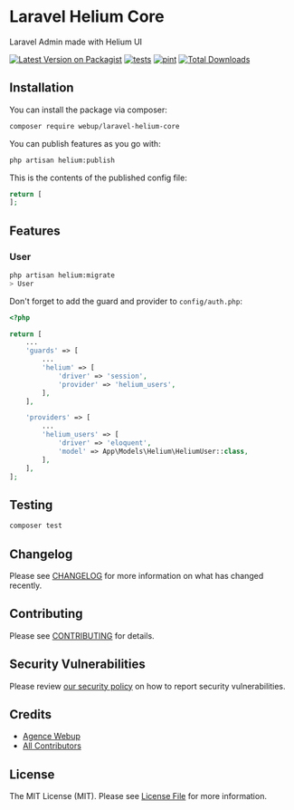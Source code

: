 # Laravel Helium Core

Laravel Admin made with Helium UI

[![Latest Version on Packagist](https://img.shields.io/packagist/v/webup/laravel-helium-core.svg?style=flat-square)](https://packagist.org/packages/webup/laravel-helium-core)
[![tests](https://github.com/agence-webup/laravel-helium-core/actions/workflows/tests.yml/badge.svg?branch=main)](https://github.com/agence-webup/laravel-helium-core/actions/workflows/tests.yml)
[![pint](https://github.com/agence-webup/laravel-helium-core/actions/workflows/pint.yml/badge.svg?branch=main)](https://github.com/agence-webup/laravel-helium-core/actions/workflows/pint.yml)
[![Total Downloads](https://img.shields.io/packagist/dt/webup/laravel-helium-core.svg?style=flat-square)](https://packagist.org/packages/webup/laravel-helium-core)

## Installation

You can install the package via composer:

```bash
composer require webup/laravel-helium-core
```

You can publish features as you go with:

```bash
php artisan helium:publish
```

This is the contents of the published config file:

```php
return [
];
```

## Features

### User

```bash
php artisan helium:migrate
> User
```

Don't forget to add the guard and provider to `config/auth.php`:
```php
<?php

return [
    ...
    'guards' => [
        ...
        'helium' => [
            'driver' => 'session',
            'provider' => 'helium_users',
        ],
    ],

    'providers' => [
        ...
        'helium_users' => [
            'driver' => 'eloquent',
            'model' => App\Models\Helium\HeliumUser::class,
        ],
    ],
];
```
## Testing

```bash
composer test
```

## Changelog

Please see [CHANGELOG](CHANGELOG.md) for more information on what has changed recently.

## Contributing

Please see [CONTRIBUTING](CONTRIBUTING.md) for details.

## Security Vulnerabilities

Please review [our security policy](../../security/policy) on how to report security vulnerabilities.

## Credits

- [Agence Webup](https://github.com/agence-webup)
- [All Contributors](../../contributors)

## License

The MIT License (MIT). Please see [License File](LICENSE.md) for more information.
